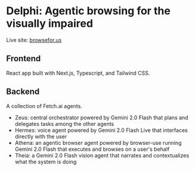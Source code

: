 # Delphi: Agentic browsing for the visually impaired

Live site: [browsefor.us](https://browsefor.us/)

## Frontend

React app built with Next.js, Typescript, and Tailwind CSS.

## Backend

A collection of Fetch.ai agents.

- Zeus: central orchestrator powered by Gemini 2.0 Flash that plans and delegates tasks among the other agents
- Hermes: voice agent powered by Gemini 2.0 Flash Live that interfaces directly with the user
- Athena: an agentic browser agent powered by browser-use running Gemini 2.0 Flash that executes and browses on a user's behalf
- Theia: a Gemini 2.0 Flash vision agent that narrates and contextualizes what the system is doing
